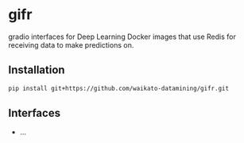 # gifr
gradio interfaces for Deep Learning Docker images that use Redis for receiving
data to make predictions on.

## Installation

```bash
pip install git+https://github.com/waikato-datamining/gifr.git
```

## Interfaces

* ...

